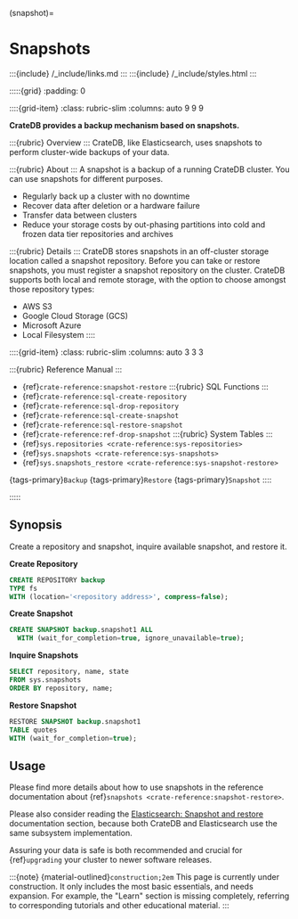 (snapshot)=

# Snapshots

:::{include} /_include/links.md
:::
:::{include} /_include/styles.html
:::



:::::{grid}
:padding: 0

::::{grid-item}
:class: rubric-slim
:columns: auto 9 9 9

**CrateDB provides a backup mechanism based on snapshots.**

:::{rubric} Overview
:::
CrateDB, like Elasticsearch, uses snapshots to perform cluster-wide backups of
your data.

:::{rubric} About
:::
A snapshot is a backup of a running CrateDB cluster. You can use snapshots for
different purposes.

- Regularly back up a cluster with no downtime
- Recover data after deletion or a hardware failure
- Transfer data between clusters
- Reduce your storage costs by out-phasing partitions into cold and frozen
  data tier repositories and archives

:::{rubric} Details
:::
CrateDB stores snapshots in an off-cluster storage location called a snapshot repository.
Before you can take or restore snapshots, you must register a snapshot repository on the
cluster. CrateDB supports both local and remote storage, with the option to choose amongst
those repository types:

- AWS S3
- Google Cloud Storage (GCS)
- Microsoft Azure
- Local Filesystem
::::

::::{grid-item}
:class: rubric-slim
:columns: auto 3 3 3

:::{rubric} Reference Manual
:::
- {ref}`crate-reference:snapshot-restore`
:::{rubric} SQL Functions
:::
- {ref}`crate-reference:sql-create-repository`
- {ref}`crate-reference:sql-drop-repository`
- {ref}`crate-reference:sql-create-snapshot`
- {ref}`crate-reference:sql-restore-snapshot`
- {ref}`crate-reference:ref-drop-snapshot`
:::{rubric} System Tables
:::
- {ref}`sys.repositories <crate-reference:sys-repositories>`
- {ref}`sys.snapshots <crate-reference:sys-snapshots>`
- {ref}`sys.snapshots_restore <crate-reference:sys-snapshot-restore>`

{tags-primary}`Backup`
{tags-primary}`Restore`
{tags-primary}`Snapshot`
::::

:::::


## Synopsis

Create a repository and snapshot, inquire available snapshot, and restore it.

**Create Repository**
```sql
CREATE REPOSITORY backup
TYPE fs
WITH (location='<repository address>', compress=false);
```

**Create Snapshot**
```sql
CREATE SNAPSHOT backup.snapshot1 ALL
  WITH (wait_for_completion=true, ignore_unavailable=true);
```

**Inquire Snapshots**
```sql
SELECT repository, name, state
FROM sys.snapshots
ORDER BY repository, name;
```

**Restore Snapshot**
```sql
RESTORE SNAPSHOT backup.snapshot1
TABLE quotes
WITH (wait_for_completion=true);
```


## Usage

Please find more details about how to use snapshots in the reference documentation about
{ref}`snapshots <crate-reference:snapshot-restore>`.

Please also consider reading
the [Elasticsearch: Snapshot and restore] documentation section, because both CrateDB
and Elasticsearch use the same subsystem implementation.

Assuring your data is safe is both recommended and crucial for {ref}`upgrading`
your cluster to newer software releases.


:::{note}
{material-outlined}`construction;2em` This page is currently under construction.
It only includes the most basic essentials, and needs expansion. For example,
the "Learn" section is missing completely, referring to corresponding tutorials
and other educational material.
:::


[Elasticsearch: Snapshot and restore]: https://www.elastic.co/guide/en/elasticsearch/reference/current/snapshot-restore.html
